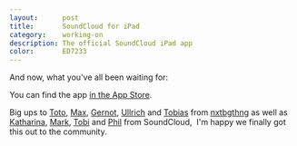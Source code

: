```yaml
---
layout:      post
title:       SoundCloud for iPad
category:    working-on
description: The official SoundCloud iPad app
color:       ED7233
---
```


And now, what you've all been waiting for:

<div class="embed" data-url="http://vimeo.com/31084756"></div>

You can find the app [in the App Store][appstore].

Big ups to [Toto][toto], [Max][max], [Gernot][gernot], [Ullrich][ullrich]
and [Tobias][tobias] from [nxtbgthng][nxtbgthng]
as well as [Katharina][katharina], [Mark][mark], [Tobi][tobi] and [Phil][phil] from SoundCloud,&nbsp;
I'm happy we finally got this out to the community.

[nxtbgthng]: http://nxtbgthng.com
[appstore]:  http://itunes.apple.com/en/app/soundcloud/id336353151
[toto]:      https://soundcloud.com/mrtoto
[max]:       https://soundcloud.com/343max
[gernot]:    https://soundcloud.com/gernot
[ullrich]:   https://soundcloud.com/stigi
[tobias]:    https://soundcloud.com/anagrom_ataf
[katharina]: https://soundcloud.com/katharina
[mark]:      https://soundcloud.com/mark
[tobi]:      https://soundcloud.com/dagrobie
[phil]:      https://soundcloud.com/pcalcado
